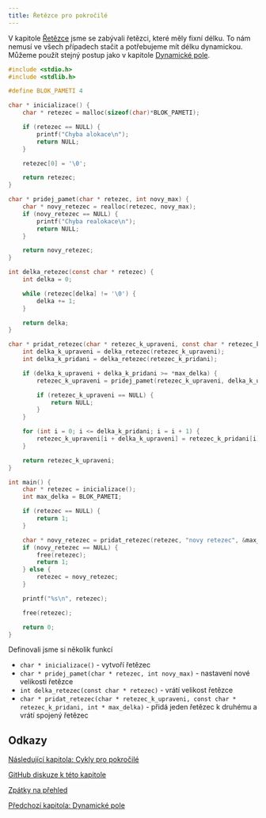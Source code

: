 ```yaml
---
title: Řetězce pro pokročilé
---
```



V kapitole [Řetězce](./zaklady-retezce.md) jsme se zabývali řetězci, které měly fixní délku. To nám nemusí ve všech případech stačit a potřebujeme mít délku dynamickou. Můžeme použít stejný postup jako v kapitole [Dynamické pole](./pokrocile-dynamicke-pole.md).

```c
#include <stdio.h>
#include <stdlib.h>

#define BLOK_PAMETI 4

char * inicializace() {
    char * retezec = malloc(sizeof(char)*BLOK_PAMETI);

    if (retezec == NULL) {
        printf("Chyba alokace\n");
        return NULL;
    }

    retezec[0] = '\0';

    return retezec;
}

char * pridej_pamet(char * retezec, int novy_max) {
    char * novy_retezec = realloc(retezec, novy_max);
    if (novy_retezec == NULL) {
        printf("Chyba realokace\n");
        return NULL;
    }

    return novy_retezec;
}

int delka_retezec(const char * retezec) {
    int delka = 0;

    while (retezec[delka] != '\0') {
        delka += 1;
    }

    return delka;
}

char * pridat_retezec(char * retezec_k_upraveni, const char * retezec_k_pridani, int * max_delka) {
    int delka_k_upraveni = delka_retezec(retezec_k_upraveni);
    int delka_k_pridani = delka_retezec(retezec_k_pridani);

    if (delka_k_upraveni + delka_k_pridani >= *max_delka) {
        retezec_k_upraveni = pridej_pamet(retezec_k_upraveni, delka_k_upraveni + delka_k_pridani + 1);

        if (retezec_k_upraveni == NULL) {
            return NULL;
        }
    }

    for (int i = 0; i <= delka_k_pridani; i = i + 1) {
        retezec_k_upraveni[i + delka_k_upraveni] = retezec_k_pridani[i];
    }

    return retezec_k_upraveni;
}

int main() {
    char * retezec = inicializace();
    int max_delka = BLOK_PAMETI;

    if (retezec == NULL) {
        return 1;
    }

    char * novy_retezec = pridat_retezec(retezec, "novy retezec", &max_delka);
    if (novy_retezec == NULL) {
        free(retezec);
        return 1;
    } else {
        retezec = novy_retezec;
    }

    printf("%s\n", retezec);

    free(retezec);

    return 0;
}
```

Definovali jsme si několik funkcí

* `char * inicializace()` - vytvoří řetězec
* `char * pridej_pamet(char * retezec, int novy_max)` - nastavení nové velikosti řetězce
* `int delka_retezec(const char * retezec)` - vrátí velikost řetězce
* `char * pridat_retezec(char * retezec_k_upraveni, const char * retezec_k_pridani, int * max_delka)` - přidá jeden řetězec k druhému a vrátí spojený řetězec


## Odkazy
[Následující kapitola: Cykly pro pokročilé](./pokrocile-cykly.md)

[GitHub diskuze k této kapitole](https://github.com/tomasbruckner/c_lectures/discussions/24)

[Zpátky na přehled](./index.md)

[Předchozí kapitola: Dynamické pole](./pokrocile-dynamicke-pole.md)
